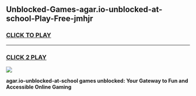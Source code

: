 
## Unblocked-Games-agar.io-unblocked-at-school-Play-Free-jmhjr
<h3>
<a href="https://premium76.site?title=agar.io-unblocked-at-school&ref=12A">CLICK TO PLAY</a></h3>
<hr>

<h3>
<a href="https://premium76.site?title=agar.io-unblocked-at-school&ref=12A">CLICK 2 PLAY</a>
  
</h3>

<a href="https://premium76.site?title=agar.io-unblocked-at-school&ref=12A"><img src="https://clearcache.store/games.png"></a>


**agar.io-unblocked-at-school games unblocked: Your Gateway to Fun and Accessible Online Gaming**
